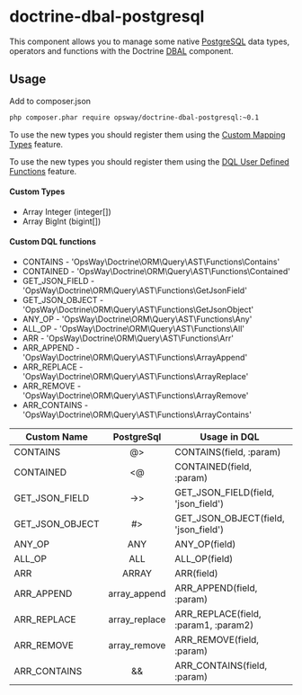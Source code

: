 doctrine-dbal-postgresql
=========================

This component allows you to manage some native [PostgreSQL](http://www.postgresql.org)
data types, operators and functions with the Doctrine [DBAL](http://www.doctrine-project.org/projects/dbal.html) component.

Usage
-----

Add to composer.json
```bash
php composer.phar require opsway/doctrine-dbal-postgresql:~0.1
```
To use the new types you should register them using the [Custom Mapping Types](https://doctrine-dbal.readthedocs.org/en/latest/reference/types.html#custom-mapping-types) feature.

To use the new types you should register them using the [DQL User Defined Functions](http://docs.doctrine-project.org/projects/doctrine-orm/en/latest/cookbook/dql-user-defined-functions.html) feature.

#### Custom Types

* Array Integer (integer[])
* Array BigInt (bigint[])



#### Custom DQL functions

* CONTAINS -        'OpsWay\Doctrine\ORM\Query\AST\Functions\Contains'
* CONTAINED -       'OpsWay\Doctrine\ORM\Query\AST\Functions\Contained'
* GET_JSON_FIELD -  'OpsWay\Doctrine\ORM\Query\AST\Functions\GetJsonField'
* GET_JSON_OBJECT - 'OpsWay\Doctrine\ORM\Query\AST\Functions\GetJsonObject'
* ANY_OP -          'OpsWay\Doctrine\ORM\Query\AST\Functions\Any'
* ALL_OP -          'OpsWay\Doctrine\ORM\Query\AST\Functions\All'
* ARR -             'OpsWay\Doctrine\ORM\Query\AST\Functions\Arr'
* ARR_APPEND -      'OpsWay\Doctrine\ORM\Query\AST\Functions\ArrayAppend'
* ARR_REPLACE -     'OpsWay\Doctrine\ORM\Query\AST\Functions\ArrayReplace'
* ARR_REMOVE -      'OpsWay\Doctrine\ORM\Query\AST\Functions\ArrayRemove'
* ARR_CONTAINS -    'OpsWay\Doctrine\ORM\Query\AST\Functions\ArrayContains'

| Custom Name     | PostgreSql    | Usage in DQL                         | Result in SQL                |
|-----------------|:-------------:|--------------------------------------|------------------------------|
| CONTAINS        |      @>       | CONTAINS(field, :param)              | (field @> '{value}')         |
| CONTAINED       |      <@       | CONTAINED(field, :param)             | (field <@ '{value}')         |
| GET_JSON_FIELD  |      ->>      | GET_JSON_FIELD(field, 'json_field')  | (table_field->>'json_field') |
| GET_JSON_OBJECT |      #>       | GET_JSON_OBJECT(field, 'json_field') | (table_field#>'json_field')  |
| ANY_OP          |      ANY      | ANY_OP(field)                        | ANY(field)                   |
| ALL_OP          |      ALL      | ALL_OP(field)                        | ALL(field)                   |
| ARR             |     ARRAY     | ARR(field)                           | ARRAY[field]                 |
| ARR_APPEND      | array_append  | ARR_APPEND(field, :param)            | array_append(field, param)   |
| ARR_REPLACE     | array_replace | ARR_REPLACE(field, :param1, :param2) | array_replace(field, p1, p2) |
| ARR_REMOVE      | array_remove  | ARR_REMOVE(field, :param)            | array_remove(field, param)   |
| ARR_CONTAINS    |      &&       | ARR_CONTAINS(field, :param)          | (field && param)             |
